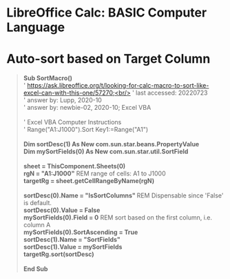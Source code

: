# LibreOffice Calc: BASIC Computer Language
# Auto-sort based on Target Column

> <b>Sub SortMacro()</b><br/>
> ' https://ask.libreoffice.org/t/looking-for-calc-macro-to-sort-like-excel-can-with-this-one/57270;<br/>
> ' last accessed: 20220723<br/>
> ' answer by: Lupp, 2020-10<br/>
> ' answer by: newbie-02, 2020-10; Excel VBA<br/>
> <br/>
> ' Excel VBA Computer Instructions<br/>
> ' Range("A1:J1000").Sort Key1:=Range("A1")<br/>
> <br/>
> <b>Dim sortDesc(1) As New com.sun.star.beans.PropertyValue </b><br/>
> <b>Dim mySortFields(0) As New com.sun.star.util.SortField </b><br/>
> <br/>
> <b>sheet = ThisComponent.Sheets(0)</b><br/>
> <b>rgN = "A1:J1000"</b> REM range of cells: A1 to J1000<br/>
> <b>targetRg = sheet.getCellRangeByName(rgN)</b><br/>
> <br/>
> <b>sortDesc(0).Name = "IsSortColumns" </b>REM Dispensable since 'False' is default.<br/>
> <b>sortDesc(0).Value = False</b><br/>
> <b>mySortFields(0).Field = 0</b> REM sort based on the first column, i.e. column A<br/>
> <b>mySortFields(0).SortAscending = True</b><br/>
> <b>sortDesc(1).Name = "SortFields"</b><br/>
> <b>sortDesc(1).Value = mySortFields</b><br/>
> <b>targetRg.sort(sortDesc)</b><br/>
> <br/>
> <b>End Sub</b>
